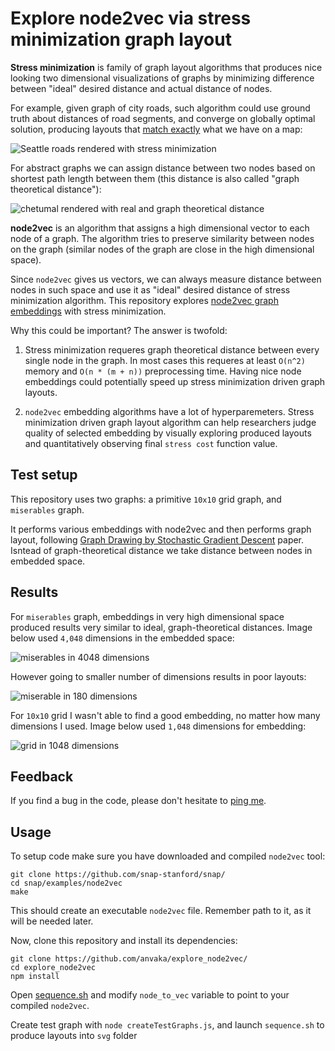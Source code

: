 # Explore node2vec via stress minimization graph layout

**Stress minimization** is family of graph layout algorithms that produces
nice looking two dimensional visualizations of graphs by minimizing difference
between "ideal" desired distance and actual distance of nodes.

For example, given graph of city roads, such algorithm could use ground truth about
distances of road segments, and converge on globally optimal solution, producing
layouts that [match exactly](https://twitter.com/anvaka/status/1409002908725649410) 
what we have on a map:

![Seattle roads rendered with stress minimization](https://i.imgur.com/Ex4S0v1.png)

For abstract graphs we can assign distance between two nodes based on shortest path
length between them (this distance is also called "graph theoretical distance"):

![chetumal rendered with real and graph theoretical distance](https://i.imgur.com/gAzEFYx.png)

**node2vec** is an algorithm that assigns a high dimensional vector to each node of a graph.
The algorithm tries to preserve similarity between nodes on the graph (similar nodes of the
graph are close in the high dimensional space).

Since `node2vec` gives us vectors, we can always measure distance between nodes in such
space and use it as "ideal" desired distance of stress minimization algorithm. This repository
explores [node2vec graph embeddings](https://snap.stanford.edu/node2vec/) with stress minimization.

Why this could be important? The answer is twofold:

1. Stress minimization requeres graph theoretical distance between every single node in the graph.
In most cases this requeres at least `O(n^2)` memory and `O(n * (m + n))` preprocessing time. Having
nice node embeddings could potentially speed up stress minimization driven graph layouts.

2. `node2vec` embedding algorithms have a lot of hyperparemeters. Stress minimization driven
graph layout algorithm can help researchers judge quality of selected embedding by visually exploring
produced layouts and quantitatively observing final `stress cost` function value.

## Test setup

This repository uses two graphs: a primitive `10x10` grid graph, and `miserables` graph. 

It performs various embeddings with node2vec and then performs graph layout, following 
[Graph Drawing by Stochastic Gradient Descent](https://arxiv.org/pdf/1710.04626.pdf) paper.
Isntead of graph-theoretical distance we take distance between nodes in embedded space.

## Results

For `miserables` graph, embeddings in very high dimensional space produced results very similar
to ideal, graph-theoretical distances. Image below used `4,048` dimensions in the embedded space:

![miserables in 4048 dimensions](https://i.imgur.com/gYkz8fA.png)

However going to smaller number of dimensions results in poor layouts:

![miserable in 180 dimensions](https://i.imgur.com/QuuPs7d.png)

For `10x10` grid I wasn't able to find a good embedding, no matter how many dimensions I used.
Image below used `1,048` dimensions for embedding:

![grid in 1048 dimensions](https://i.imgur.com/PneQ5JN.png)

## Feedback

If you find a bug in the code, please don't hesitate to [ping me](https://twitter.com/anvaka).

## Usage

To setup code make sure you have downloaded and compiled `node2vec` tool:

```
git clone https://github.com/snap-stanford/snap/
cd snap/examples/node2vec
make
```

This should create an executable `node2vec` file. Remember path to it, as it will
be needed later.

Now, clone this repository and install its dependencies:

```
git clone https://github.com/anvaka/explore_node2vec/
cd explore_node2vec
npm install
```

Open [sequence.sh](./sequence.sh) and modify `node_to_vec` variable to point to your
compiled `node2vec`.

Create test graph with `node createTestGraphs.js`, and launch `sequence.sh` to produce
layouts into `svg` folder



